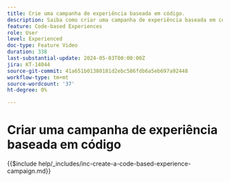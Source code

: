 ```yaml
---
title: Crie uma campanha de experiência baseada em código.
description: Saiba como criar uma campanha de experiência baseada em código para dimensionar a personalização com suporte para métodos de implementação do lado do servidor, baseados em API ou baseados em SDK para integrar-se perfeitamente a ambientes de desenvolvimento.
feature: Code-based Experiences
role: User
level: Experienced
doc-type: Feature Video
duration: 338
last-substantial-update: 2024-05-03T00:00:00Z
jira: KT-14044
source-git-commit: 41a651b01380181d2ebc586fdb6a5eb697a92448
workflow-type: tm+mt
source-wordcount: '37'
ht-degree: 0%

---
```



# Criar uma campanha de experiência baseada em código

{{$include help/_includes/inc-create-a-code-based-experience-campaign.md}}
